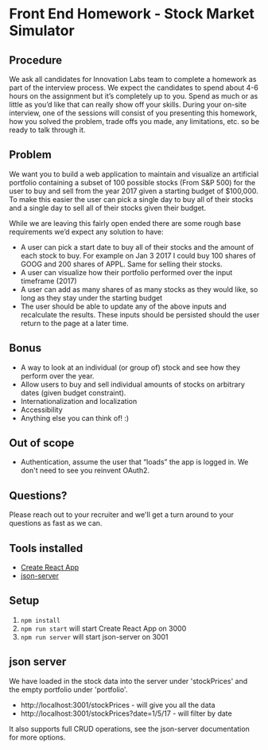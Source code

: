 # Front End Homework - Stock Market Simulator #

## Procedure ##

We ask all candidates for Innovation Labs team to complete a homework as part of the interview process. We expect the candidates to spend about 4-6 hours on the assignment but it’s completely up to you. Spend as much or as little as you’d like that can really show off your skills. During your on-site interview, one of the sessions will consist of you presenting this homework, how you solved the problem, trade offs you made, any limitations, etc. so be ready to talk through it.

## Problem ##

We want you to build a web application to maintain and visualize an artificial portfolio containing a subset of 100 possible stocks (From S&P 500) for the user to buy and sell from the year 2017 given a starting budget of $100,000. To make this easier the user can pick a single day to buy all of their stocks and a single day to sell all of their stocks given their budget.

While we are leaving this fairly open ended there are some rough base requirements we’d expect any solution to have:

* A user can pick a start date to buy all of their stocks and the amount of each stock to buy. For example on Jan 3 2017 I could buy 100 shares of GOOG and 200 shares of APPL. Same for selling their stocks.
* A user can visualize how their portfolio performed over the input timeframe (2017)
* A user can add as many shares of as many stocks as they would like, so long as they stay under the starting budget
* The user should be able to update any of the above inputs and recalculate the results. These inputs should be persisted should the user return to the page at a later time.


## Bonus ##

* A way to look at an individual (or group of) stock and see how they perform over the year. 
* Allow users to buy and sell individual amounts of stocks on arbitrary dates (given budget constraint).
* Internationalization and localization
* Accessibility
* Anything else you can think of! :)


## Out of scope ##
* Authentication, assume the user that “loads” the app is logged in. We don't need to see you reinvent OAuth2.

## Questions? ##
Please reach out to your recruiter and we'll get a turn around to your questions as fast as we can.


## Tools installed ##
-  [Create React App](https://github.com/facebook/create-react-app)
-  [json-server](https://github.com/typicode/json-server)


## Setup ##
1. `npm install`
2. `npm run start` will start Create React App on 3000
3. `npm run server` will start json-server on 3001


## json server ##
We have loaded in the stock data into the server under 'stockPrices' and the empty portfolio under 'portfolio'.

- http://localhost:3001/stockPrices - will give you all the data
- http://localhost:3001/stockPrices?date=1/5/17 - will filter by date

It also supports full CRUD operations, see the json-server documentation for more options.
